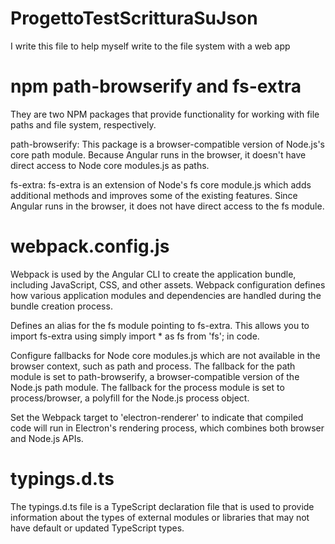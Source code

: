 # ProgettoTestScritturaSuJson

I write this file to help myself write to the file system with a web app

# npm path-browserify and fs-extra
They are two NPM packages that provide functionality for working with file paths and file system, respectively. 

path-browserify: This package is a browser-compatible version of Node.js's core path module. Because Angular runs in the browser, it doesn't have direct access to Node core modules.js as paths.

fs-extra: fs-extra is an extension of Node's fs core module.js which adds additional methods and improves some of the existing features. Since Angular runs in the browser, it does not have direct access to the fs module.

# webpack.config.js
 Webpack is used by the Angular CLI to create the application bundle, including JavaScript, CSS, and other assets. Webpack configuration defines how various application modules and dependencies are handled during the bundle creation process.

 Defines an alias for the fs module pointing to fs-extra. This allows you to import fs-extra using simply import * as fs from 'fs'; in code.

Configure fallbacks for Node core modules.js which are not available in the browser context, such as path and process. The fallback for the path module is set to path-browserify, a browser-compatible version of the Node.js path module. The fallback for the process module is set to process/browser, a polyfill for the Node.js process object.

Set the Webpack target to 'electron-renderer' to indicate that compiled code will run in Electron's rendering process, which combines both browser and Node.js APIs.

# typings.d.ts
The typings.d.ts file is a TypeScript declaration file that is used to provide information about the types of external modules or libraries that may not have default or updated TypeScript types.